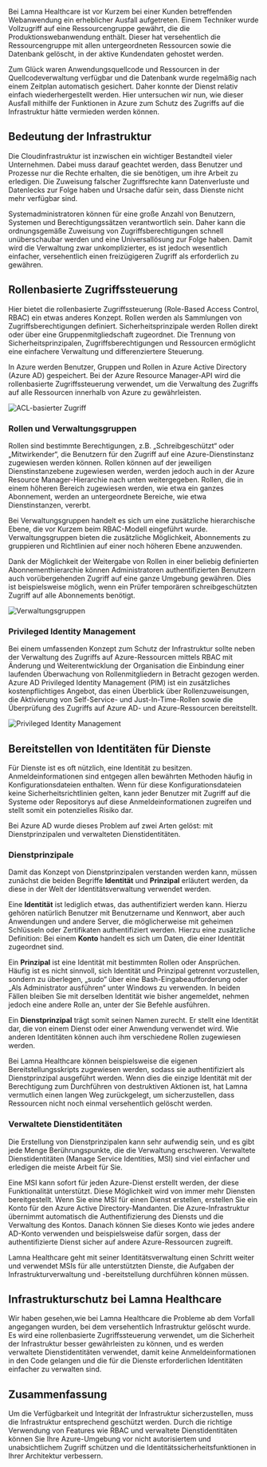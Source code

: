 Bei Lamna Healthcare ist vor Kurzem bei einer Kunden betreffenden Webanwendung ein erheblicher Ausfall aufgetreten. Einem Techniker wurde Vollzugriff auf eine Ressourcengruppe gewährt, die die Produktionswebanwendung enthält. Dieser hat versehentlich die Ressourcengruppe mit allen untergeordneten Ressourcen sowie die Datenbank gelöscht, in der aktive Kundendaten gehostet werden. 

Zum Glück waren Anwendungsquellcode und Ressourcen in der Quellcodeverwaltung verfügbar und die Datenbank wurde regelmäßig nach einem Zeitplan automatisch gesichert. Daher konnte der Dienst relativ einfach wiederhergestellt werden. Hier untersuchen wir nun, wie dieser Ausfall mithilfe der Funktionen in Azure zum Schutz des Zugriffs auf die Infrastruktur hätte vermieden werden können.

## <a name="criticality-of-infrastructure"></a>Bedeutung der Infrastruktur

Die Cloudinfrastruktur ist inzwischen ein wichtiger Bestandteil vieler Unternehmen. Dabei muss darauf geachtet werden, dass Benutzer und Prozesse nur die Rechte erhalten, die sie benötigen, um ihre Arbeit zu erledigen. Die Zuweisung falscher Zugriffsrechte kann Datenverluste und Datenlecks zur Folge haben und Ursache dafür sein, dass Dienste nicht mehr verfügbar sind. 

Systemadministratoren können für eine große Anzahl von Benutzern, Systemen und Berechtigungssätzen verantwortlich sein. Daher kann die ordnungsgemäße Zuweisung von Zugriffsberechtigungen schnell unüberschaubar werden und eine Universallösung zur Folge haben. Damit wird die Verwaltung zwar unkomplizierter, es ist jedoch wesentlich einfacher, versehentlich einen freizügigeren Zugriff als erforderlich zu gewähren.

## <a name="role-based-access-control"></a>Rollenbasierte Zugriffssteuerung

Hier bietet die rollenbasierte Zugriffssteuerung (Role-Based Access Control, RBAC) ein etwas anderes Konzept. Rollen werden als Sammlungen von Zugriffsberechtigungen definiert. Sicherheitsprinzipale werden Rollen direkt oder über eine Gruppenmitgliedschaft zugeordnet. Die Trennung von Sicherheitsprinzipalen, Zugriffsberechtigungen und Ressourcen ermöglicht eine einfachere Verwaltung und differenziertere Steuerung.

In Azure werden Benutzer, Gruppen und Rollen in Azure Active Directory (Azure AD) gespeichert. Bei der Azure Resource Manager-API wird die rollenbasierte Zugriffssteuerung verwendet, um die Verwaltung des Zugriffs auf alle Ressourcen innerhalb von Azure zu gewährleisten.

![ACL-basierter Zugriff](../media-draft/ACL_Based_Access.png)

<!-- ![Role-based access control](../media-draft/Role_Based_Access.png)
 -->

### <a name="roles-and-management-groups"></a>Rollen und Verwaltungsgruppen

Rollen sind bestimmte Berechtigungen, z.B. „Schreibgeschützt“ oder „Mitwirkender“, die Benutzern für den Zugriff auf eine Azure-Dienstinstanz zugewiesen werden können. Rollen können auf der jeweiligen Dienstinstanzebene zugewiesen werden, werden jedoch auch in der Azure Resource Manager-Hierarchie nach unten weitergegeben. Rollen, die in einem höheren Bereich zugewiesen werden, wie etwa ein ganzes Abonnement, werden an untergeordnete Bereiche, wie etwa Dienstinstanzen, vererbt. 

Bei Verwaltungsgruppen handelt es sich um eine zusätzliche hierarchische Ebene, die vor Kurzem beim RBAC-Modell eingeführt wurde. Verwaltungsgruppen bieten die zusätzliche Möglichkeit, Abonnements zu gruppieren und Richtlinien auf einer noch höheren Ebene anzuwenden.

Dank der Möglichkeit der Weitergabe von Rollen in einer beliebig definierten Abonnementhierarchie können Administratoren authentifizierten Benutzern auch vorübergehenden Zugriff auf eine ganze Umgebung gewähren. Dies ist beispielsweise möglich, wenn ein Prüfer temporären schreibgeschützten Zugriff auf alle Abonnements benötigt.

![Verwaltungsgruppen](../media-draft/management_groups.png)

### <a name="privileged-identity-management"></a>Privileged Identity Management

Bei einem umfassenden Konzept zum Schutz der Infrastruktur sollte neben der Verwaltung des Zugriffs auf Azure-Ressourcen mittels RBAC mit Änderung und Weiterentwicklung der Organisation die Einbindung einer laufenden Überwachung von Rollenmitgliedern in Betracht gezogen werden. Azure AD Privileged Identity Management (PIM) ist ein zusätzliches kostenpflichtiges Angebot, das einen Überblick über Rollenzuweisungen, die Aktivierung von Self-Service- und Just-In-Time-Rollen sowie die Überprüfung des Zugriffs auf Azure AD- und Azure-Ressourcen bereitstellt.

![Privileged Identity Management](../media-draft/PIM_Dashboard.PNG)

## <a name="providing-identities-to-services"></a>Bereitstellen von Identitäten für Dienste

Für Dienste ist es oft nützlich, eine Identität zu besitzen. Anmeldeinformationen sind entgegen allen bewährten Methoden häufig in Konfigurationsdateien enthalten. Wenn für diese Konfigurationsdateien keine Sicherheitsrichtlinien gelten, kann jeder Benutzer mit Zugriff auf die Systeme oder Repositorys auf diese Anmeldeinformationen zugreifen und stellt somit ein potenzielles Risiko dar.

Bei Azure AD wurde dieses Problem auf zwei Arten gelöst: mit Dienstprinzipalen und verwalteten Dienstidentitäten.

### <a name="service-principals"></a>Dienstprinzipale

Damit das Konzept von Dienstprinzipalen verstanden werden kann, müssen zunächst die beiden Begriffe **Identität** und **Prinzipal** erläutert werden, da diese in der Welt der Identitätsverwaltung verwendet werden.

Eine **Identität** ist lediglich etwas, das authentifiziert werden kann. Hierzu gehören natürlich Benutzer mit Benutzername und Kennwort, aber auch Anwendungen und andere Server, die möglicherweise mit geheimen Schlüsseln oder Zertifikaten authentifiziert werden. Hierzu eine zusätzliche Definition: Bei einem **Konto** handelt es sich um Daten, die einer Identität zugeordnet sind.

Ein **Prinzipal** ist eine Identität mit bestimmten Rollen oder Ansprüchen. Häufig ist es nicht sinnvoll, sich Identität und Prinzipal getrennt vorzustellen, sondern zu überlegen, „sudo“ über eine Bash-Eingabeaufforderung oder „Als Administrator ausführen“ unter Windows zu verwenden. In beiden Fällen bleiben Sie mit derselben Identität wie bisher angemeldet, nehmen jedoch eine andere Rolle an, unter der Sie Befehle ausführen.

Ein **Dienstprinzipal** trägt somit seinen Namen zurecht. Er stellt eine Identität dar, die von einem Dienst oder einer Anwendung verwendet wird. Wie anderen Identitäten können auch ihm verschiedene Rollen zugewiesen werden. 

Bei Lamna Healthcare können beispielsweise die eigenen Bereitstellungsskripts zugewiesen werden, sodass sie authentifiziert als Dienstprinzipal ausgeführt werden. Wenn dies die einzige Identität mit der Berechtigung zum Durchführen von destruktiven Aktionen ist, hat Lamna vermutlich einen langen Weg zurückgelegt, um sicherzustellen, dass Ressourcen nicht noch einmal versehentlich gelöscht werden.

### <a name="managed-service-identities"></a>Verwaltete Dienstidentitäten

Die Erstellung von Dienstprinzipalen kann sehr aufwendig sein, und es gibt jede Menge Berührungspunkte, die die Verwaltung erschweren. Verwaltete Dienstidentitäten (Manage Service Identities, MSI) sind viel einfacher und erledigen die meiste Arbeit für Sie. 

Eine MSI kann sofort für jeden Azure-Dienst erstellt werden, der diese Funktionalität unterstützt. Diese Möglichkeit wird von immer mehr Diensten bereitgestellt. Wenn Sie eine MSI für einen Dienst erstellen, erstellen Sie ein Konto für den Azure Active Directory-Mandanten. Die Azure-Infrastruktur übernimmt automatisch die Authentifizierung des Diensts und die Verwaltung des Kontos. Danach können Sie dieses Konto wie jedes andere AD-Konto verwenden und beispielsweise dafür sorgen, dass der authentifizierte Dienst sicher auf andere Azure-Ressourcen zugreift.

Lamna Healthcare geht mit seiner Identitätsverwaltung einen Schritt weiter und verwendet MSIs für alle unterstützten Dienste, die Aufgaben der Infrastrukturverwaltung und -bereitstellung durchführen können müssen.

## <a name="infrastructure-protection-at-lamna-healthcare"></a>Infrastrukturschutz bei Lamna Healthcare

Wir haben gesehen,wie bei Lamna Healthcare die Probleme ab dem Vorfall angegangen wurden, bei dem versehentlich Infrastruktur gelöscht wurde. Es wird eine rollenbasierte Zugriffssteuerung verwendet, um die Sicherheit der Infrastruktur besser gewährleisten zu können, und es werden verwaltete Dienstidentitäten verwendet, damit keine Anmeldeinformationen in den Code gelangen und die für die Dienste erforderlichen Identitäten einfacher zu verwalten sind.

## <a name="summary"></a>Zusammenfassung

Um die Verfügbarkeit und Integrität der Infrastruktur sicherzustellen, muss die Infrastruktur entsprechend geschützt werden. Durch die richtige Verwendung von Features wie RBAC und verwaltete Dienstidentitäten können Sie Ihre Azure-Umgebung vor nicht autorisiertem und unabsichtlichem Zugriff schützen und die Identitätssicherheitsfunktionen in Ihrer Architektur verbessern.